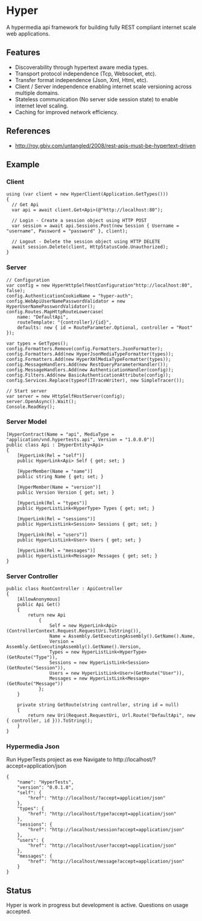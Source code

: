 Hyper
=====

A hypermedia api framework for building fully REST compliant internet scale web applications.

## Features

- Discoverability through hypertext aware media types.
- Transport protocol independence (Tcp, Websocket, etc).
- Transfer format independence (Json, Xml, Html, etc).
- Client / Server independence enabling internet scale versioning across multiple domains.
- Stateless communication (No server side session state) to enable internet level scaling.
- Caching for improved network efficiency.

## References

- http://roy.gbiv.com/untangled/2008/rest-apis-must-be-hypertext-driven

## Example
### Client
    using (var client = new HyperClient(Application.GetTypes()))
    {
      // Get Api
      var api = await client.Get<Api>(@"http://localhost:80");
      
      // Login - Create a session object using HTTP POST
      var session = await api.Sessions.Post(new Session { Username = "username", Password = "password" }, client);
      
      // Logout - Delete the session object using HTTP DELETE
      await session.Delete(client, HttpStatusCode.Unauthorized);
    }

### Server

    // Configuration
    var config = new HyperHttpSelfHostConfiguration"http://localhost:80", false);
    config.AuthenticationCookieName = "hyper-auth";
    config.WebApiUserNamePasswordValidator = new HyperUserNamePasswordValidator();
    config.Routes.MapHttpRouteLowercase(
        name: "DefaultApi",
        routeTemplate: "{controller}/{id}",
        defaults: new { id = RouteParameter.Optional, controller = "Root" });

    var types = GetTypes();
    config.Formatters.Remove(config.Formatters.JsonFormatter);
    config.Formatters.Add(new HyperJsonMediaTypeFormatter(types));
    config.Formatters.Add(new HyperXmlMediaTypeFormatter(types));
    config.MessageHandlers.Add(new RestQueryParameterHandler());
    config.MessageHandlers.Add(new AuthenticationHandler(config));
    config.Filters.Add(new BasicAuthenticationAttribute(config));
    config.Services.Replace(typeof(ITraceWriter), new SimpleTracer());

    // Start server
    var server = new HttpSelfHostServer(config);
    server.OpenAsync().Wait();
    Console.ReadKey();
    
### Server Model
    [HyperContract(Name = "api", MediaType = "application/vnd.hypertests.api", Version = "1.0.0.0")]
    public class Api : IHyperEntity<Api>
    {
        [HyperLink(Rel = "self")]
        public HyperLink<Api> Self { get; set; }

        [HyperMember(Name = "name")]
        public string Name { get; set; }

        [HyperMember(Name = "version")]
        public Version Version { get; set; }

        [HyperLink(Rel = "types")]
        public HyperListLink<HyperType> Types { get; set; }
        
        [HyperLink(Rel = "sessions")]
        public HyperListLink<Session> Sessions { get; set; }

        [HyperLink(Rel = "users")]
        public HyperListLink<User> Users { get; set; }

        [HyperLink(Rel = "messages")]
        public HyperListLink<Message> Messages { get; set; }
    }

### Server Controller
    public class RootController : ApiController
    {
        [AllowAnonymous]
        public Api Get()
        {
            return new Api
                {
                    Self = new HyperLink<Api>(ControllerContext.Request.RequestUri.ToString()),
                    Name = Assembly.GetExecutingAssembly().GetName().Name,
                    Version = Assembly.GetExecutingAssembly().GetName().Version,
                    Types = new HyperListLink<HyperType>(GetRoute("Type")),
                    Sessions = new HyperListLink<Session>(GetRoute("Session")),
                    Users = new HyperListLink<User>(GetRoute("User")),
                    Messages = new HyperListLink<Message>(GetRoute("Message"))
                };
        }

        private string GetRoute(string controller, string id = null)
        {
            return new Uri(Request.RequestUri, Url.Route("DefaultApi", new { controller, id })).ToString();
        }
    }
    
### Hypermedia Json
Run HyperTests project as exe
Navigate to http://localhost/?accept=application/json

    {
        "name": "HyperTests",
        "version": "0.0.1.0",
        "self": {
            "href": "http://localhost/?accept=application/json"
        },
        "types": {
            "href": "http://localhost/type?accept=application/json"
        },
        "sessions": {
            "href": "http://localhost/session?accept=application/json"
        },
        "users": {
            "href": "http://localhost/user?accept=application/json"
        },
        "messages": {
            "href": "http://localhost/message?accept=application/json"
        }
    }

## Status

Hyper is work in progress but development is active.  Questions on usage accepted.